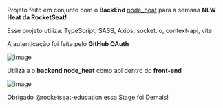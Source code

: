 Projeto feito em conjunto com o **BackEnd** [node_heat](https://github.com/nilsonsierota/node_heat) para a semana **NLW Heat da RocketSeat!**

Esse projeto utiliza:
  TypeScript, 
  SASS, 
  Axios, 
  socket.io, 
  context-api, 
  vite

A autenticação foi feita pelo **GitHub OAuth**

![image](https://user-images.githubusercontent.com/15880212/138386394-f4ab8ab3-d0ca-4ef2-8580-559a147f7967.png)

Utiliza a o **backend node_heat** como api dentro do **front-end**

![image](https://user-images.githubusercontent.com/15880212/138386314-a2169f14-c17f-4454-bcfb-fa9b43550f2d.png)

Obrigado @rocketseat-education essa Stage foi Demais!
